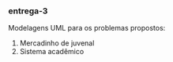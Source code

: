 ### entrega-3

Modelagens UML para os problemas propostos:


1. Mercadinho de juvenal
2. Sistema acadêmico
